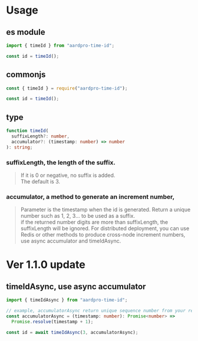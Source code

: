 # Usage

## es module

```js
import { timeId } from "aardpro-time-id";

const id = timeId();
```

## commonjs

```js
const { timeId } = require("aardpro-time-id");

const id = timeId();
```

## type

```ts
function timeId(
  suffixLength?: number,
  accumulator?: (timestamp: number) => number
): string;
```

### suffixLength, the length of the suffix.

> If it is 0 or negative, no suffix is added.  
> The default is 3.

### accumulator, a method to generate an increment number,

> Parameter is the timestamp when the id is generated.
> Return a unique number such as 1, 2, 3... to be used as a suffix.  
> if the returned number digits are more than suffixLength, the suffixLength will be ignored.
> For distributed deployment, you can use Redis or other methods to produce cross-node increment numbers, use async accumulator and timeIdAsync.

# Ver 1.1.0 update

## timeIdAsync, use async accumulator

```ts
import { timeIdAsync } from "aardpro-time-id";

// example, accumulatorAsync return unique sequence number from your redis based on timestamp
const accumulatorAsync = (timestamp: number): Promise<number> =>
  Promise.resolve(timestamp + 1);

const id = await timeIdAsync(3, accumulatorAsync);
```
